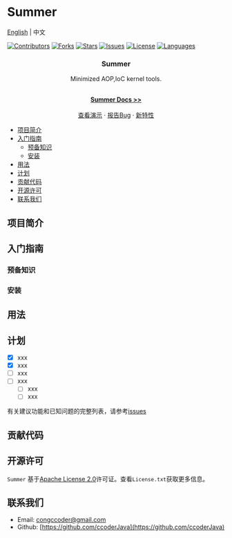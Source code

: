 # Summer

[English](README.md) | 中文

[//]: # (porject shields)
[![Contributors][contributors-shield]][contributors-url]
[![Forks][forks-shield]][forks-url]
[![Stars][stars-shield]][stars-url]
[![Issues][issues-shield]][issues-url]
[![License][license-shield]][license-url]
[![Languages][Language-shield]][language-url]

<div align="center">
    <h3 align="center">Summer</h3>
    <p align="center">
        Minimized AOP,IoC kernel tools.
    </p>
    <br>
    <a href="https://github.com/dianpoint/summer"><strong>Summer Docs >></strong> </a>
    <br>
    <br>
    <a href="https://github.com/dianpoint/summer">查看演示</a>
    ·
    <a href="https://github.com/dianpoint/summer/issues">报告Bug</a>
    ·
    <a href="https://github.com/dianpoint/summer/issues">新特性</a>
</div>

<!-- TOC -->

* [项目简介](#项目简介)
* [入门指南](#入门指南)
    * [预备知识](#预备知识)
    * [安装](#安装)
* [用法](#用法)
* [计划](#计划)
* [贡献代码](#贡献代码)
* [开源许可](#开源许可)
* [联系我们](#联系我们)

<!-- TOC -->

## 项目简介

## 入门指南

### 预备知识

### 安装

## 用法

## 计划

- [x] xxx
- [x] xxx
- [ ] xxx
- [ ] xxx
    - [ ] xxx
    - [ ] xxx

有关建议功能和已知问题的完整列表，请参考[issues](https://github/dianpoint/summer/issues)

## 贡献代码

## 开源许可

`Summer` 基于[Apache License 2.0](https://github.com/dianpoint/summer/blob/main/LICENSE)许可证。查看`License.txt`获取更多信息。

## 联系我们

+ Email: [congccoder@gmail.com](mailto://congccoder@gmail.com)
+ Github: [https://github.com/ccoderJava](https://github.com/ccoderJava)

[//]: # (Markdown Links & Images)

[contributors-shield]: https://img.shields.io/github/contributors/dianpoint/summer.svg?style=for-the-badge

[contributors-url]: https://github.com/dianpoint/summer/graphs/contributors

[forks-shield]: https://img.shields.io/github/forks/dianpoint/summer.svg?style=for-the-badge

[forks-url]: https://github.com/dianpoint/summer/forks

[stars-shield]: https://img.shields.io/github/stars/dianpoint/summer.svg?style=for-the-badge

[stars-url]: https://github.com/dianpoint/summer/stargazers

[issues-shield]: https://img.shields.io/github/issues/dianpoint/summer.svg?style=for-the-badge

[issues-url]: https://github.com/dianpoint/summer/issues

[license-shield]: https://img.shields.io/github/license/dianpoint/summer.svg?style=for-the-badge

[license-url]: https://github.com/dianpoint/summer/blob/main/LICENSE

[language-shield]: https://img.shields.io/github/languages/count/dianpoint/summer?style=for-the-badge

[language-url]: https://img.shields.io/github/languages/count/dianpoint/summer

